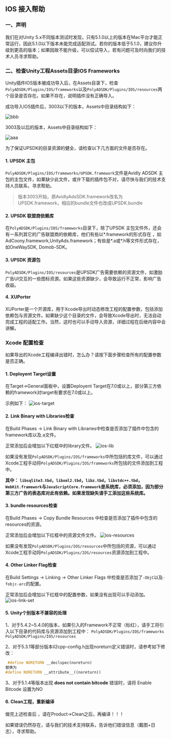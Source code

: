 ## IOS 接入帮助
### 一、声明
我们在对Unity 5.x不同版本测试时发现，只有5.1.0以上的版本在Mac平台才能正常运行，因此5.1.0以下版本未能完成适配测试。若你的版本低于5.1.0，建议你升级到更高的版本；如果因故不能升级，可以偿试导入，若有问题可及时向我们的技术人员寻求帮助。

### 二、检查Unity工程Assets目录IOS Frameworks
Unity插件IOS版本被成功导入后，在Assets目录下，检查`PolyADSDK/Plugins/IOS/frameworks`以及`PolyADSDK/Plugins/IOS/resources`两个目录是否存在。如果不存在，说明插件没有正确导入。

成功导入IOS插件后，3003以下的版本，Assets中目录结构如下：

![bbb](http://docc.upltv.com/uploads/201805/5af5744506897_5af57445.png "bbb")

3003及以后的版本，Assets中目录结构如下：

![aaa](http://docc.upltv.com/uploads/201805/5af573a34f61b_5af573a3.png "aaa")

为了保证UPSDK的目录资源的健全，请检查以下几方面的文件是否存在。

#### 1. UPSDK 主包
`PolyADSDK/Plugins/IOS/frameworks/UPSDK.framework`文件是Avidly ADSDK 主包的主包文件，如果缺少此文件，或许下载的插件包不对，请尽快与我们的技术支持人员联系，寻求帮助。
> 版本3003开始，原AvidlyAdsSDK.framework改名为UPSDK.framework，相应的bundle文件也改成UPSDK.bundle

#### 2. UPSDK 联盟商依赖库
在`PolyADSDK/Plugins/IOS/frameworks`目录下，除了UPSDK 主包文件外，还会有一系列其它的广告联盟商的依赖库，他们有些以*.framework的形式存在 ，如AdCoony.framework,UnityAds.framework；有些是*.a或*.h等文件形式存在，如OneWaySDK, Domob-SDK。

#### 3. UPSDK 资源包
`PolyADSDK/Plugins/IOS/resources`是UPSDK广告需要依赖的资源文件，如激励广告UI交互的一些图标资源。如果这些资源缺少，会导致运行不正常，影响广告收益。

#### 4. XUPorter
XUPorter是一个开源库，用于Xcode导出时动态修改工程的配置参数，包括添加依赖包与资源文件。如果缺少这个目录的文件，会导致Xcode导出时，无法自动完成工程的适配工作。当然，这时也可以手动导入资源，详细过程在后继内容中会讲解。


### Xcode 配置检查
如果导出的Xcode工程编译出错时，怎么办？请按下面步骤检查所有的配置参数是否正确。

#### 1. Deployent Target设置
在Target->General面板中，设置Deployent Target在7.0或以上，部分第三方依赖的framework对target有要求在7.0或以上。

示例如下：
![ios-target](http://docc.upltv.com/uploads/201706/59535d81cf339_59535d81.png "ios-target")

#### 2. Link Binary with Libraries检查
在Build Phases -> Link Binary with Libraries中检查是否添加了插件中包含的framework库以及.a文件。

正常添加后会增加以下红框中的library文件。
![ios-lib](http://docc.upltv.com/uploads/201706/595361be1b87e_595361be.png "ios-lib")

如果没有发现`PolyADSDK/Plugins/IOS/frameworks`中所包括的库文件，可以通过Xcode工程手动将`PolyADSDK/Plugins/IOS/frameworks`所包括的文件添加到工程中。

**其中：
`libsqlite3.tbd`，`libxml2.tbd`，`libz.tbd`，`libstdc++.tbd`，`WebKit.framework`与`JavaScriptCore.framework`是系统库，必须添加，因为部分第三方广告的表态库对此有依赖。如果发现缺失请手工添加这些系统库。**

#### 3. bundle resources检查
在Build Phases -> Copy Bundle Resources 中检查是否添加了插件中包含的resources的资源。

正常添加后会增加以下红框中的资源文件文件。
![ios-resources](http://docc.upltv.com/uploads/201706/59536339b4e91_59536339.png "ios-resources")

如果没有发现`PolyADSDK/Plugins/IOS/resources`中所包括的资源，可以通过Xcode工程手动将`PolyADSDK/Plugins/IOS/resources`资源添加到工程中。

#### 4. Other Linker Flag检查
在Build Settings -> Linking -> Other Linker Flags 中检查是否添加了`-ObjC`以及`-fobjc-arc`的配置。

正常添加后会增加以下红框中的配置参数，如果没有出现可以手动添加。
![ios-link-set](http://docc.upltv.com/uploads/201706/59536443253fc_59536443.png "ios-link-set")

#### 5. Unity个别版本不兼容的处理

1、对于5.4.2~5.4.0的版本，如果引入的Framework不正常（标红），请手工将引入以下目录的代码库与资源添加到工程中：
`PolyADSDK/Plugins/IOS/frameworks`
 `PolyADSDK/Plugins/IOS/resources`
 
 2、对于5.3.1等部分版本il2cpp-config.h出现noreturn定义错误时，请参考如下修改：
```cpp
 #define NORETURN __declspec(noreturn)
替换为
#define NORETURN __attribute__((noreturn))
```
3、对于5.1.4等版本出现 **does not contain bitcode** 错误时，请将 Enable Bitcode 设置为NO

#### 6. Clean工程，重新编译
做完上述检查后 ，请在Product->Clean之后，再编译！！！

如果错误仍然存在，请与我们的技术支持联系，告诉他们错误信息（戴图+日志），寻求帮助。